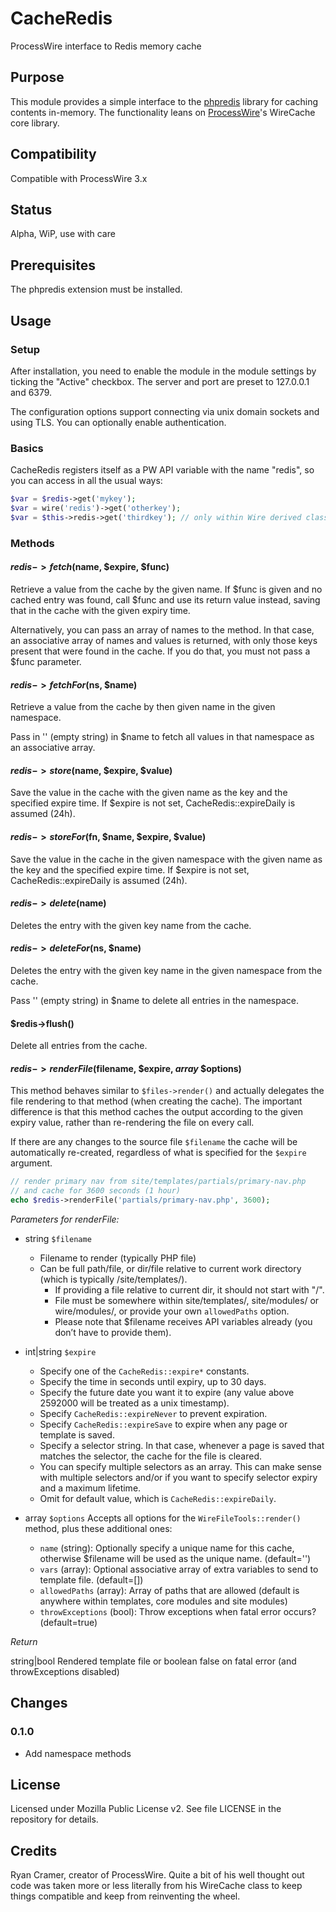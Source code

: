 # CacheRedis
ProcessWire interface to Redis memory cache

## Purpose
This module provides a simple interface to the [phpredis](https://github.com/phpredis/phpredis) library for caching contents in-memory. The functionality leans on [ProcessWire](https://processwire.com/)'s WireCache core library.

## Compatibility
Compatible with ProcessWire 3.x

## Status
Alpha, WiP, use with care

## Prerequisites
The phpredis extension must be installed.

## Usage

### Setup

After installation, you need to enable the module in the module settings by ticking the "Active" checkbox. The server and port are preset to 127.0.0.1 and 6379.

The configuration options support connecting via unix domain sockets and using TLS. You can optionally enable authentication.

### Basics

CacheRedis registers itself as a PW API variable with the name "redis", so you can access in all the usual ways:
```PHP
$var = $redis->get('mykey');
$var = wire('redis')->get('otherkey');
$var = $this->redis->get('thirdkey'); // only within Wire derived classes
```

### Methods

#### $redis->fetch($name, $expire, $func)

Retrieve a value from the cache by the given name. If $func is given and no cached entry was found, call $func and use its return value instead, saving that in the cache with the given expiry time.

Alternatively, you can pass an array of names to the method. In that case, an associative array of names and values is returned, with only those keys present that were found in the cache. If you do that, you must not pass a $func parameter.

#### $redis->fetchFor($ns, $name)

Retrieve a value from the cache by then given name in the given namespace.

Pass in '' (empty string) in $name to fetch all values in that namespace as an associative array.

#### $redis->store($name, $expire, $value)

Save the value in the cache with the given name as the key and the specified expire time. If $expire is not set, CacheRedis::expireDaily is assumed (24h).

#### $redis->storeFor($fn, $name, $expire, $value)

Save the value in the cache in the given namespace with the given name as the key and the specified expire time. If $expire is not set, CacheRedis::expireDaily is assumed (24h).

#### $redis->delete($name)

Deletes the entry with the given key name from the cache.

#### $redis->deleteFor($ns, $name)

Deletes the entry with the given key name in the given namespace from the cache.

Pass '' (empty string) in $name to delete all entries in the namespace.

#### $redis->flush()

Delete all entries from the cache.

#### $redis->renderFile($filename, $expire, _array_ $options)

This method behaves similar to ```$files->render()``` and actually delegates the file rendering to that method (when creating the cache). The important difference is that this method caches the output according to the given expiry value, rather than re-rendering the file on every call.

If there are any changes to the source file `$filename` the cache will be automatically re-created, regardless of what is specified for the `$expire` argument.

```PHP
// render primary nav from site/templates/partials/primary-nav.php
// and cache for 3600 seconds (1 hour)
echo $redis->renderFile('partials/primary-nav.php', 3600);
```

*Parameters for renderFile:*

- string `$filename`
  + Filename to render (typically PHP file)
  + Can be full path/file, or dir/file relative to current work directory (which is typically /site/templates/).
	+ If providing a file relative to current dir, it should not start with "/". 
	+ File must be somewhere within site/templates/, site/modules/ or wire/modules/, or provide your own `allowedPaths` option. 
	+ Please note that $filename receives API variables already (you don’t have to provide them).

- int|string `$expire`
	 - Specify one of the `CacheRedis::expire*` constants.
	 - Specify the time in seconds until expiry, up to 30 days.
	 - Specify the future date you want it to expire (any value above 2592000 will be treated as a unix timestamp).
	 - Specify `CacheRedis::expireNever` to prevent expiration.
	 - Specify `CacheRedis::expireSave` to expire when any page or template is saved.
	 - Specify a selector string. In that case, whenever a page is saved that matches the selector, the cache for the file is cleared.
	 - You can specify multiple selectors as an array. This can make sense with multiple selectors and/or if you want to specify selector expiry and a maximum lifetime.
	 - Omit for default value, which is `CacheRedis::expireDaily`. 

- array `$options`
  Accepts all options for the `WireFileTools::render()` method, plus these additional ones:
    - `name` (string): Optionally specify a unique name for this cache, otherwise $filename will be used as the unique name. (default='')
    - `vars` (array): Optional associative array of extra variables to send to template file. (default=[])
    - `allowedPaths` (array): Array of paths that are allowed (default is anywhere within templates, core modules and site modules)
    - `throwExceptions` (bool): Throw exceptions when fatal error occurs? (default=true)

*Return*

string|bool Rendered template file or boolean false on fatal error (and throwExceptions disabled)

## Changes

### 0.1.0

- Add namespace methods

## License

Licensed under Mozilla Public License v2. See file LICENSE in the repository for details.

## Credits

Ryan Cramer, creator of ProcessWire. Quite a bit of his well thought out code was taken more or less literally from his WireCache class to keep things compatible and keep from reinventing the wheel.
    
